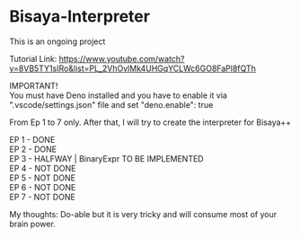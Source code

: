 # Bisaya-Interpreter

This is an ongoing project

Tutorial Link: https://www.youtube.com/watch?v=8VB5TY1sIRo&list=PL_2VhOvlMk4UHGqYCLWc6GO8FaPl8fQTh

IMPORTANT!  
You must have Deno installed and you have to enable it via ".vscode/settings.json" file and set "deno.enable": true

From Ep 1 to 7 only. After that, I will try to create the interpreter for Bisaya++

EP 1 - DONE  
EP 2 - DONE  
EP 3 - HALFWAY | BinaryExpr TO BE IMPLEMENTED  
EP 4 - NOT DONE  
EP 5 - NOT DONE  
EP 6 - NOT DONE  
EP 7 - NOT DONE  

My thoughts: Do-able but it is very tricky and will consume most of your brain power.

